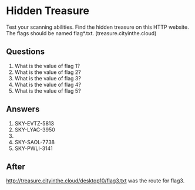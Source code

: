 # Hidden Treasure
Test your scanning abilities. Find the hidden treasure on this HTTP website. The flags should be named flag*.txt. (treasure.cityinthe.cloud)

## Questions
1. What is the value of flag 1?
2. What is the value of flag 2?
3. What is the value of flag 3?
4. What is the value of flag 4?
5. What is the value of flag 5?

## Answers
1. SKY-EVTZ-5813
2. SKY-LYAC-3950
3.
4. SKY-SAOL-7738
5. SKY-PWLI-3141


## After
http://treasure.cityinthe.cloud/desktop10/flag3.txt was the route for flag3.
